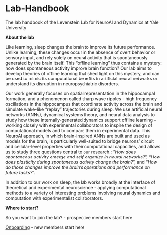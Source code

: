# Lab-Handbook
The lab handbook of the Levenstein Lab for NeuroAI and Dynamics at Yale University


**About the lab**

Like learning, sleep changes the brain to improve its future performance. Unlike learning, these changes occur in the absence of overt behavior or sensory input, and rely solely on neural activity that is spontaneously generated by the brain itself. This “offline learning” thus contains a mystery: how does spontaneous activity improve brain function? Our lab aims to develop theories of offline learning that shed light on this mystery, and can be used to mimic its computational benefits in artificial neural networks or understand its disruption in neuropsychiatric disorders.

Our work generally focuses on spatial representation in the hippocampal formation, and a phenomenon called sharp wave ripples - high frequency oscillations in the hippocampus that coordinate activity across the brain and simulate wake-like “replay” trajectories during sleep. We use artificial neural networks (ANNs), dynamical systems theory, and neural data analysis to study how these internally-generated dynamics support offline learning – working closely with experimental collaborators to inspire the design of computational models and to compare them in experimental data. This NeuroAI approach, in which brain-inspired ANNs are built and used as models for the brain, is particularly well-suited to bridge neurons’ circuit and cellular-level properties with their computational capacities, and allows us to study three questions central to our research.: “*How does spontaneous activity emerge and self-organize in neural networks?*”, “*How does plasticity during spontaneous activity change the brain?*”, and “*How do those changes improve the brain’s operations and performance on future tasks?*”.

In addition to our work on sleep, the lab works broadly at the interface of theoretical and experimental neuroscience - applying computational methods to a variety of interesting problems involving neural dynamics and computation with experimentalist collaborators.



**Where to start?**

So you want to join the lab? - prospective members start here

[Onboarding](https://github.com/LevensteinLab/Lab-Handbook/blob/main/onboarding.md) - new members start here
